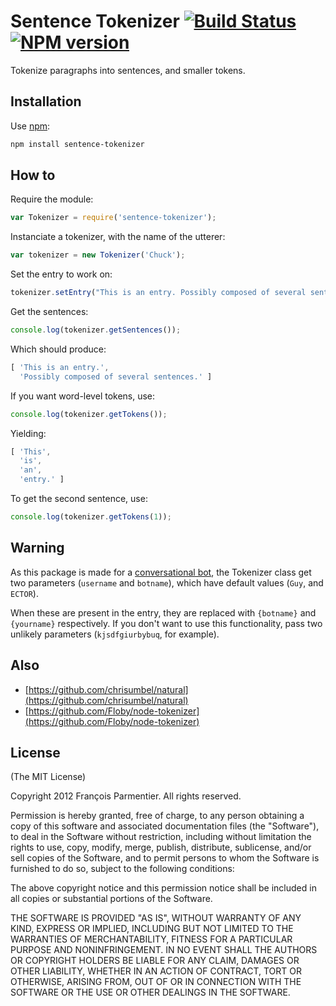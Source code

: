 # Sentence Tokenizer [![Build Status](https://secure.travis-ci.org/parmentf/node-sentence-tokenizer.png)](http://travis-ci.org/parmentf/node-sentence-tokenizer) [![NPM version](https://badge.fury.io/js/sentence-tokenizer.png)](http://badge.fury.io/js/sentence-tokenizer)

Tokenize paragraphs into sentences, and smaller tokens.

## Installation

Use [npm](http://npmjs.org):

```bash
npm install sentence-tokenizer
```

## How to

Require the module:

```js
var Tokenizer = require('sentence-tokenizer');
```

Instanciate a tokenizer, with the name of the utterer:

```js
var tokenizer = new Tokenizer('Chuck');
```

Set the entry to work on:

```js
tokenizer.setEntry("This is an entry. Possibly composed of several sentences.");
```

Get the sentences:

```js
console.log(tokenizer.getSentences());
```

Which should produce:

```js
[ 'This is an entry.',
  'Possibly composed of several sentences.' ]
```

If you want word-level tokens, use:

```js
console.log(tokenizer.getTokens());
```

Yielding:

```js
[ 'This',
  'is',
  'an',
  'entry.' ]
```

To get the second sentence, use:

```js
console.log(tokenizer.getTokens(1));
```

## Warning

As this package is made for a [conversational bot](https://github.com/parmentf/node-ector), the Tokenizer class get two parameters (`username` and `botname`), which have default values (`Guy`, and `ECTOR`).

When these are present in the entry, they are replaced with `{botname}` and `{yourname}` respectively.
If you don't want to use this functionality, pass two unlikely parameters (`kjsdfgiurbybuq`, for example).

## Also

* [https://github.com/chrisumbel/natural](https://github.com/chrisumbel/natural)
* [https://github.com/Floby/node-tokenizer](https://github.com/Floby/node-tokenizer)

## License

(The MIT License)

Copyright 2012 François Parmentier. All rights reserved.

Permission is hereby granted, free of charge, to any person obtaining a copy
of this software and associated documentation files (the "Software"), to
deal in the Software without restriction, including without limitation the
rights to use, copy, modify, merge, publish, distribute, sublicense, and/or
sell copies of the Software, and to permit persons to whom the Software is
furnished to do so, subject to the following conditions:

The above copyright notice and this permission notice shall be included in
all copies or substantial portions of the Software.

THE SOFTWARE IS PROVIDED "AS IS", WITHOUT WARRANTY OF ANY KIND, EXPRESS OR
IMPLIED, INCLUDING BUT NOT LIMITED TO THE WARRANTIES OF MERCHANTABILITY,
FITNESS FOR A PARTICULAR PURPOSE AND NONINFRINGEMENT. IN NO EVENT SHALL THE
AUTHORS OR COPYRIGHT HOLDERS BE LIABLE FOR ANY CLAIM, DAMAGES OR OTHER
LIABILITY, WHETHER IN AN ACTION OF CONTRACT, TORT OR OTHERWISE, ARISING
FROM, OUT OF OR IN CONNECTION WITH THE SOFTWARE OR THE USE OR OTHER DEALINGS
IN THE SOFTWARE.
